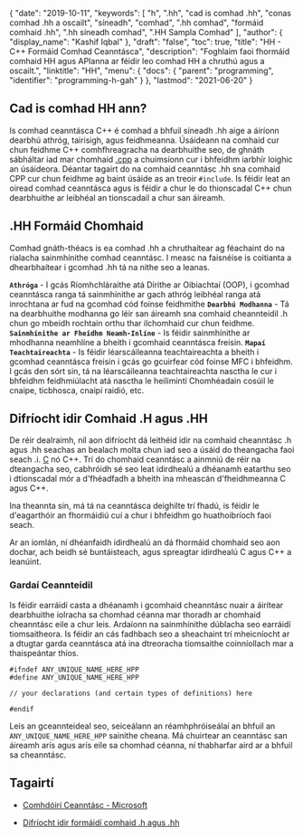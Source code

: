 {
  "date": "2019-10-11",
  "keywords": [
"h",
".hh",
"cad is comhad .hh",
"conas comhad .hh a oscailt",
"síneadh",
"comhad",
".hh comhad",
"formáid comhaid .hh",
".hh síneadh comhad",
".HH Sampla Comhad"
],
  "author": {
    "display_name": "Kashif Iqbal"
},
  "draft": "false",
  "toc": true,
  "title": "HH - C++ Formáid Comhad Ceanntásca",
  "description": "Foghlaim faoi fhormáid comhaid HH agus APIanna ar féidir leo comhad HH a chruthú agus a oscailt.",
  "linktitle": "HH",
  "menu": {
    "docs": {
      "parent": "programming",
      "identifier": "programming-h-gah"
}
},
  "lastmod": "2021-06-20"
}

## Cad is comhad HH ann?

Is comhad ceanntásca C++ é comhad a bhfuil síneadh .hh aige a áiríonn dearbhú athróg, tairisigh, agus feidhmeanna. Úsáideann na comhaid cur chun feidhme C++ comhfhreagracha na dearbhuithe seo, de ghnáth sábháltar iad mar chomhaid [.cpp](/programming/cpp/) a chuimsíonn cur i bhfeidhm iarbhír loighic an úsáideora. Déantar tagairt do na comhaid ceanntásc .hh sna comhaid CPP cur chun feidhme ag baint úsáide as an treoir `#include`. Is féidir leat an oiread comhad ceanntásca agus is féidir a chur le do thionscadal C++ chun dearbhuithe ar leibhéal an tionscadail a chur san áireamh.

## .HH Formáid Chomhaid

Comhad gnáth-théacs is ea comhad .hh a chruthaítear ag féachaint do na rialacha sainmhínithe comhad ceanntásc. I measc na faisnéise is coitianta a dhearbhaítear i gcomhad .hh tá na nithe seo a leanas.

**`Athróga`** - I gcás Ríomhchláraithe atá Dírithe ar Oibiachtaí (OOP), i gcomhad ceanntásca ranga tá sainmhínithe ar gach athróg leibhéal ranga atá inrochtana ar fud na gcomhad cód foinse feidhmithe
**`Dearbhú Modhanna`** - Tá na dearbhuithe modhanna go léir san áireamh sna comhaid cheannteidil .h chun go mbeidh rochtain orthu thar ilchomhaid cur chun feidhme.
**`Sainmhínithe ar Fheidhm Neamh-Inlíne`** - Is féidir sainmhínithe ar mhodhanna neamhlíne a bheith i gcomhaid ceanntásca freisin.
**`Mapaí Teachtaireachta`** - Is féidir léarscáileanna teachtaireachta a bheith i gcomhad ceanntásca freisin i gcás go gcuirfear cód foinse MFC i bhfeidhm. I gcás den sórt sin, tá na léarscáileanna teachtaireachta nasctha le cur i bhfeidhm feidhmiúlacht atá nasctha le heilimintí Chomhéadain cosúil le cnaipe, ticbhosca, cnaipí raidió, etc.

## Difríocht idir Comhaid .H agus .HH

De réir dealraimh, níl aon difríocht dá leithéid idir na comhaid cheanntásc .h agus .hh seachas an bealach molta chun iad seo a úsáid do theangacha faoi seach .i. [C](/programming/c/) nó C++. Trí do chomhaid ceanntásc a ainmniú de réir na dteangacha seo, cabhróidh sé seo leat idirdhealú a dhéanamh eatarthu seo i dtionscadal mór a d'fhéadfadh a bheith ina mheascán d'fheidhmeanna C agus C++.

Ina theannta sin, má tá na ceanntásca deighilte trí fhadú, is féidir le d'eagarthóir an fhormáidiú cuí a chur i bhfeidhm go huathoibríoch faoi seach.

Ar an iomlán, ní dhéanfaidh idirdhealú an dá fhormáid chomhaid seo aon dochar, ach beidh sé buntáisteach, agus spreagtar idirdhealú C agus C++ a leanúint.

### Gardaí Ceannteidil

Is féidir earráidí casta a dhéanamh i gcomhaid cheanntásc nuair a áirítear dearbhuithe iolracha sa chomhad céanna mar thoradh ar chomhaid cheanntásc eile a chur leis. Ardaíonn na sainmhínithe dúblacha seo earráidí tiomsaitheora. Is féidir an cás fadhbach seo a sheachaint trí mheicníocht ar a dtugtar garda ceanntásca atá ina dtreoracha tiomsaithe coinníollach mar a thaispeántar thíos.

```
#ifndef ANY_UNIQUE_NAME_HERE_HPP
#define ANY_UNIQUE_NAME_HERE_HPP

// your declarations (and certain types of definitions) here

#endif
```
Leis an gceannteideal seo, seiceálann an réamhphróiseálaí an bhfuil an `ANY_UNIQUE_NAME_HERE_HPP` sainithe cheana. Má chuirtear an ceanntásc san áireamh arís agus arís eile sa chomhad céanna, ní thabharfar aird ar a bhfuil sa cheanntásc.

## Tagairtí

* [Comhdóirí Ceanntásc - Microsoft](https://learn.microsoft.com/en-us/cpp/cpp/header-files-cpp?view=msvc-160)

* [Difríocht idir formáidí comhaid .h agus .hh](https://stackoverflow.com/questions/10354321/c-reason-why-using-hh-as-extension-for-c-header-files)


